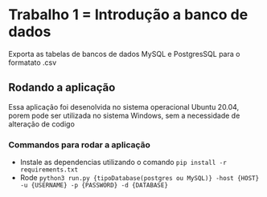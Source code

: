 # Trabalho 1 = Introdução a banco de dados 

Exporta as tabelas de bancos de dados MySQL e PostgresSQL para o formatato .csv

## Rodando a aplicação
Essa aplicação foi desenolvida no sistema operacional Ubuntu 20.04, porem pode ser utilizada no sistema Windows, sem 
a necessidade de alteração de codigo

### Commandos para rodar a aplicação
- Instale as dependencias utilizando o comando `pip install -r requirements.txt`
- Rode `python3 run.py {tipoDatabase(postgres ou MySQL)} -host {HOST} -u {USERNAME} -p {PASSWORD} -d {DATABASE}`
